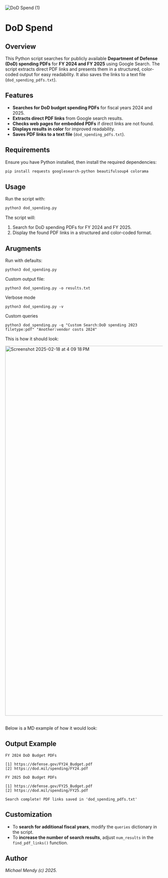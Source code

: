 ![DoD Spend (1)](https://github.com/user-attachments/assets/59ab2d42-13cd-4853-aed2-c4249c1e8b07)

# DoD Spend

## Overview
This Python script searches for publicly available **Department of Defense (DoD) spending PDFs** for **FY 2024 and FY 2025** using Google Search. The script extracts direct PDF links and presents them in a structured, color-coded output for easy readability. It also saves the links to a text file (`dod_spending_pdfs.txt`).

## Features
- **Searches for DoD budget spending PDFs** for fiscal years 2024 and 2025.
- **Extracts direct PDF links** from Google search results.
- **Checks web pages for embedded PDFs** if direct links are not found.
- **Displays results in color** for improved readability.
- **Saves PDF links to a text file** (`dod_spending_pdfs.txt`).

## Requirements
Ensure you have Python installed, then install the required dependencies:

```sh
pip install requests googlesearch-python beautifulsoup4 colorama
```

## Usage
Run the script with:

```sh
python3 dod_spending.py
```

The script will:
1. Search for DoD spending PDFs for FY 2024 and FY 2025.
2. Display the found PDF links in a structured and color-coded format.

## Arugments

Run with defaults:
```python3
python3 dod_spending.py
```
Custom output file:

```
python3 dod_spending.py -o results.txt
```

Verbose mode
```python3
python3 dod_spending.py -v
```

Custom queries
```python3
python3 dod_spending.py -q "Custom Search:DoD spending 2023 filetype:pdf" "Another:vendor costs 2024"
```
This is how it should look:

<img width="1181" alt="Screenshot 2025-02-18 at 4 09 18 PM" src="https://github.com/user-attachments/assets/61229aa7-90c9-400a-ab56-fc1986409743" />

<br>Below is a MD example of how it would look:</br>

## Output Example
```
FY 2024 DoD Budget PDFs

[1] https://defense.gov/FY24_Budget.pdf
[2] https://dod.mil/spending/FY24.pdf

FY 2025 DoD Budget PDFs

[1] https://defense.gov/FY25_Budget.pdf
[2] https://dod.mil/spending/FY25.pdf

Search complete! PDF links saved in 'dod_spending_pdfs.txt'
```

## Customization
- To **search for additional fiscal years**, modify the `queries` dictionary in the script.
- To **increase the number of search results**, adjust `num_results` in the `find_pdf_links()` function.

## Author

_Michael Mendy (c) 2025._
